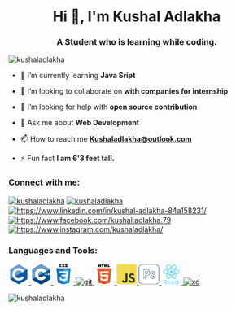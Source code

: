 <h1 align="center">Hi 👋, I'm Kushal Adlakha</h1>
<h3 align="center">A Student who is learning while coding.</h3>

<p align="left"> <img src="https://komarev.com/ghpvc/?username=kushaladlakha&label=Profile%20views&color=0e75b6&style=flat" alt="kushaladlakha" /> </p>

- 🌱 I’m currently learning **Java Sript**

- 👯 I’m looking to collaborate on **with companies for internship**

- 🤝 I’m looking for help with **open source contribution**

- 💬 Ask me about **Web Development**

- 📫 How to reach me **Kushaladlakha@outlook.com**

- ⚡ Fun fact **I am 6'3 feet tall.**

<h3 align="left">Connect with me:</h3>
<p align="left">
<a href="https://codepen.io/kushaladlakha" target="blank"><img align="center" src="https://raw.githubusercontent.com/rahuldkjain/github-profile-readme-generator/master/src/images/icons/Social/codepen.svg" alt="kushaladlakha" height="30" width="40" /></a>
<a href="https://twitter.com/kushaladlakha" target="blank"><img align="center" src="https://raw.githubusercontent.com/rahuldkjain/github-profile-readme-generator/master/src/images/icons/Social/twitter.svg" alt="kushaladlakha" height="30" width="40" /></a>
<a href="https://linkedin.com/in/https://www.linkedin.com/in/kushal-adlakha-84a158231/" target="blank"><img align="center" src="https://raw.githubusercontent.com/rahuldkjain/github-profile-readme-generator/master/src/images/icons/Social/linked-in-alt.svg" alt="https://www.linkedin.com/in/kushal-adlakha-84a158231/" height="30" width="40" /></a>
<a href="https://fb.com/https://www.facebook.com/kushal.adlakha.79" target="blank"><img align="center" src="https://raw.githubusercontent.com/rahuldkjain/github-profile-readme-generator/master/src/images/icons/Social/facebook.svg" alt="https://www.facebook.com/kushal.adlakha.79" height="30" width="40" /></a>
<a href="https://instagram.com/https://www.instagram.com/kushaladlakha/" target="blank"><img align="center" src="https://raw.githubusercontent.com/rahuldkjain/github-profile-readme-generator/master/src/images/icons/Social/instagram.svg" alt="https://www.instagram.com/kushaladlakha/" height="30" width="40" /></a>
</p>

<h3 align="left">Languages and Tools:</h3>
<p align="left"> <a href="https://www.cprogramming.com/" target="_blank" rel="noreferrer"> <img src="https://raw.githubusercontent.com/devicons/devicon/master/icons/c/c-original.svg" alt="c" width="40" height="40"/> </a> <a href="https://www.w3schools.com/cpp/" target="_blank" rel="noreferrer"> <img src="https://raw.githubusercontent.com/devicons/devicon/master/icons/cplusplus/cplusplus-original.svg" alt="cplusplus" width="40" height="40"/> </a> <a href="https://www.w3schools.com/css/" target="_blank" rel="noreferrer"> <img src="https://raw.githubusercontent.com/devicons/devicon/master/icons/css3/css3-original-wordmark.svg" alt="css3" width="40" height="40"/> </a> <a href="https://git-scm.com/" target="_blank" rel="noreferrer"> <img src="https://www.vectorlogo.zone/logos/git-scm/git-scm-icon.svg" alt="git" width="40" height="40"/> </a> <a href="https://www.w3.org/html/" target="_blank" rel="noreferrer"> <img src="https://raw.githubusercontent.com/devicons/devicon/master/icons/html5/html5-original-wordmark.svg" alt="html5" width="40" height="40"/> </a> <a href="https://developer.mozilla.org/en-US/docs/Web/JavaScript" target="_blank" rel="noreferrer"> <img src="https://raw.githubusercontent.com/devicons/devicon/master/icons/javascript/javascript-original.svg" alt="javascript" width="40" height="40"/> </a> <a href="https://www.photoshop.com/en" target="_blank" rel="noreferrer"> <img src="https://raw.githubusercontent.com/devicons/devicon/master/icons/photoshop/photoshop-line.svg" alt="photoshop" width="40" height="40"/> </a> <a href="https://reactjs.org/" target="_blank" rel="noreferrer"> <img src="https://raw.githubusercontent.com/devicons/devicon/master/icons/react/react-original-wordmark.svg" alt="react" width="40" height="40"/> </a> <a href="https://www.adobe.com/products/xd.html" target="_blank" rel="noreferrer"> <img src="https://cdn.worldvectorlogo.com/logos/adobe-xd.svg" alt="xd" width="40" height="40"/> </a> </p>

<p><img align="center" src="https://github-readme-stats.vercel.app/api/top-langs?username=kushaladlakha&show_icons=true&locale=en&layout=compact" alt="kushaladlakha" /></p>

